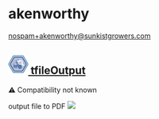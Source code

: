 # akenworthy
  <nospam+akenworthy@sunkistgrowers.com>

## <a href='./components/tfileOutput/readme.md'><img src='./components/tfileOutput/logo.jpg' width='40' height='40'> tfileOutput</a>
 :warning: Compatibility not known

 output file to PDF
<img src='./components/tfileOutput/sample.jpg'>
